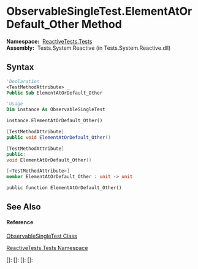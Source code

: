 # ObservableSingleTest.ElementAtOrDefault\_Other Method

**Namespace:**  [ReactiveTests.Tests](ReactiveTests.Tests\ReactiveTests.Tests.md)  
**Assembly:**  Tests.System.Reactive (in Tests.System.Reactive.dll)

## Syntax

```vb
'Declaration
<TestMethodAttribute> _
Public Sub ElementAtOrDefault_Other
```

```vb
'Usage
Dim instance As ObservableSingleTest

instance.ElementAtOrDefault_Other()
```

```csharp
[TestMethodAttribute]
public void ElementAtOrDefault_Other()
```

```c++
[TestMethodAttribute]
public:
void ElementAtOrDefault_Other()
```

```fsharp
[<TestMethodAttribute>]
member ElementAtOrDefault_Other : unit -> unit 
```

```jscript
public function ElementAtOrDefault_Other()
```

## See Also

#### Reference

[ObservableSingleTest Class](ObservableSingleTest\ObservableSingleTest.md)

[ReactiveTests.Tests Namespace](ReactiveTests.Tests\ReactiveTests.Tests.md)

[]: 
[]: 
[]: 
[]: 
